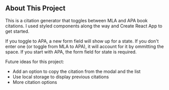 ## About This Project

This is a citation generator that toggles between MLA and APA book citations. I used styled components along the way and Create React App to get started. 

If you toggle to APA, a new form field will show up for a state. If you don't enter one (or toggle from MLA  to APA), it will account for it by ommitting the space. If you start with APA, the form field for state is required.

Future ideas for this project:
* Add an option to copy the citation from the modal and the list
* Use local storage to display previous citations
* More citation options
